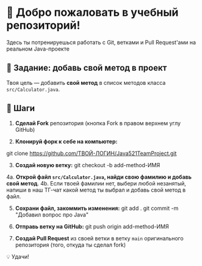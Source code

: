 # 🧠 Добро пожаловать в учебный репозиторий! 

Здесь ты потренируешься работать с Git, ветками и Pull Request'ами на реальном Java-проекте

## 🧩 Задание: добавь свой метод в проект
Твоя цель — добавить **свой метод** в список методов класса `src/Calculator.java`.

## 🚀 Шаги
1. **Сделай Fork** репозитория (кнопка Fork в правом верхнем углу GitHub)

2. **Клонируй форк к себе на компьютер:**

git clone https://github.com/ТВОЙ-ЛОГИН/Java521TeamProject.git

3. **Создай новую ветку:**
git checkout -b add-method-ИМЯ

4a. **Открой файл `src/Calculator.java`, найди свою фамилию и добавь свой метод**.
4b. Если твоей фамилии нет, выбери любой незанятый, напиши в наш ТГ-чат какой метод ты выбрал и добавь свой метод в файл.

5. **Сохрани файл, закоммить изменения:**
git add . 
git commit -m "Добавил вопрос про Java"

6. **Отправь ветку на GitHub:**
git push origin add-method-ИМЯ

7. **Создай Pull Request** из своей ветки в ветку `main` оригинального репозитория (того, откуда ты сделал fork)

💡 Удачи!
